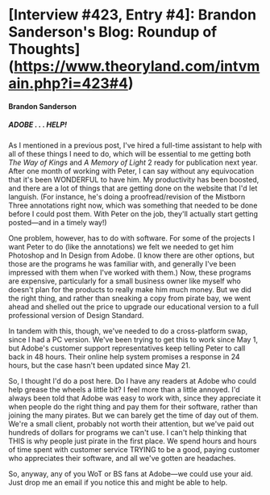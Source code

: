 # [Interview #423, Entry #4]: Brandon Sanderson's Blog: Roundup of Thoughts](https://www.theoryland.com/intvmain.php?i=423#4)

#### Brandon Sanderson

##### ADOBE . . . HELP!

As I mentioned in a previous post, I've hired a full-time assistant to help with all of these things I need to do, which will be essential to me getting both
*The Way of Kings*
and
*A Memory of Light*
2 ready for publication next year. After one month of working with Peter, I can say without any equivocation that it's been WONDERFUL to have him. My productivity has been boosted, and there are a lot of things that are getting done on the website that I'd let languish. (For instance, he's doing a proofread/revision of the Mistborn Three annotations right now, which was something that needed to be done before I could post them. With Peter on the job, they'll actually start getting posted—and in a timely way!)

One problem, however, has to do with software. For some of the projects I want Peter to do (like the annotations) we felt we needed to get him Photoshop and In Design from Adobe. (I know there are other options, but those are the programs he was familiar with, and generally I've been impressed with them when I've worked with them.) Now, these programs are expensive, particularly for a small business owner like myself who doesn't plan for the products to really make him much money. But we did the right thing, and rather than sneaking a copy from pirate bay, we went ahead and shelled out the price to upgrade our educational version to a full professional version of Design Standard.

In tandem with this, though, we've needed to do a cross-platform swap, since I had a PC version. We've been trying to get this to work since May 1, but Adobe's customer support representatives keep telling Peter to call back in 48 hours. Their online help system promises a response in 24 hours, but the case hasn't been updated since May 21.

So, I thought I'd do a post here. Do I have any readers at Adobe who could help grease the wheels a little bit? I feel more than a little annoyed. I'd always been told that Adobe was easy to work with, since they appreciate it when people do the right thing and pay them for their software, rather than joining the many pirates. But we can barely get the time of day out of them. We're a small client, probably not worth their attention, but we've paid out hundreds of dollars for programs we can't use. I can't help thinking that THIS is why people just pirate in the first place. We spend hours and hours of time spent with customer service TRYING to be a good, paying customer who appreciates their software, and all we've gotten are headaches.

So, anyway, any of you WoT or BS fans at Adobe—we could use your aid. Just drop me an email if you notice this and might be able to help.

